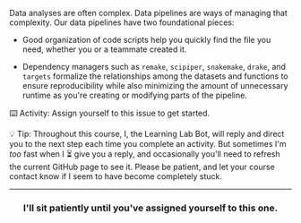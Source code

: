 Data analyses are often complex. Data pipelines are ways of managing that complexity. Our data pipelines have two foundational pieces:

* Good organization of code scripts help you quickly find the file you need, whether you or a teammate created it.

* Dependency managers such as `remake`, `scipiper`, `snakemake`, `drake`, and `targets` formalize the relationships among the datasets and functions to ensure reproducibility while also minimizing the amount of unnecessary runtime as you're creating or modifying parts of the pipeline.

:keyboard: Activity: Assign yourself to this issue to get started.

:bulb: Tip: Throughout this course, I, the Learning Lab Bot, will reply and direct you to the next step each time you complete an activity. But sometimes I'm _too_ fast when I :hourglass_flowing_sand: give you a reply, and occasionally you'll need to refresh the current GitHub page to see it. Please be patient, and let your course contact know if I seem to have become completely stuck.

<hr>
<h3 align="center">I'll sit patiently until you've assigned yourself to this one.</h3>
